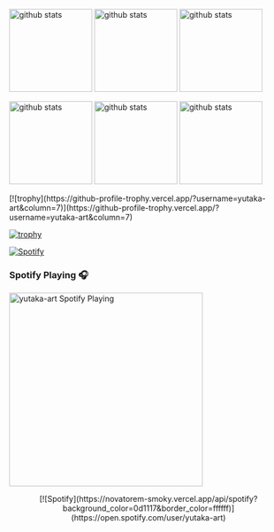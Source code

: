 <p align="left"> 
  <img alt="github stats" height="150px" src="https://github-readme-stats.vercel.app/api?username=yutaka-art&show_icons=true" />
  <img alt="github stats" height="150px" src="https://github-readme-stats-omega-two-85.vercel.app/api?username=yutaka-art&show_icons=true" />
  <img alt="github stats" height="150px" src="https://github-readme-stats-ruby-mu.vercel.app/api?username=yutaka-art&show_icons=true" />
</p>

<p align="left"> 
  <img alt="github stats" height="150px" src="https://github-readme-stats.vercel.app/api/top-langs/?username=yutaka-art&show_icons=true" />
  <img alt="github stats" height="150px" src="https://github-readme-stats-omega-two-85.vercel.app/api/top-langs/?username=yutaka-art&show_icons=true" />
  <img alt="github stats" height="150px" src="https://github-readme-stats-ruby-mu.vercel.app/api/top-langs/?username=yutaka-art&show_icons=true" />
</p>


<p align="left">
  [![trophy](https://github-profile-trophy.vercel.app/?username=yutaka-art&column=7)](https://github-profile-trophy.vercel.app/?username=yutaka-art&column=7)

  [![trophy](https://github-profile-trophy-sable.vercel.app/?username=yutaka-art&column=7)](https://[github-profile-trophy-roan.vercel.app](https://github-profile-trophy-sable.vercel.app/)//?username=yutaka-art&column=7)
</p>


[![Spotify](https://novatorem-smoky-seven.vercel.app/api/spotify)](https://open.spotify.com/user/yutaka-art)


### Spotify Playing 🎧

[<img src="https://novatorem-smoky-seven.vercel.app/api/spotify" alt="yutaka-art Spotify Playing" width="350" />](https://open.spotify.com/user/yutaka-art)

<div align="center">
  [![Spotify](https://novatorem-smoky.vercel.app/api/spotify?background_color=0d1117&border_color=ffffff)](https://open.spotify.com/user/yutaka-art)
</div>

<!--START_SECTION:activity-->
